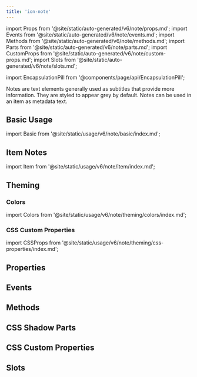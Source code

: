 ```yaml
---
title: 'ion-note'
---
```


import Props from '@site/static/auto-generated/v6/note/props.md';
import Events from '@site/static/auto-generated/v6/note/events.md';
import Methods from '@site/static/auto-generated/v6/note/methods.md';
import Parts from '@site/static/auto-generated/v6/note/parts.md';
import CustomProps from '@site/static/auto-generated/v6/note/custom-props.md';
import Slots from '@site/static/auto-generated/v6/note/slots.md';

<head>
  <title>ion-note: Note Text Elements for iOS and Android Ionic Apps</title>
  <meta
    name="description"
    content="ion-notes are text elements generally used as subtitles that provide more information. Learn how notes can be used and styled on iOS and Android Ionic apps."
  />
</head>

import EncapsulationPill from '@components/page/api/EncapsulationPill';

<EncapsulationPill type="shadow" />

Notes are text elements generally used as subtitles that provide more information. They are styled to appear grey by default. Notes can be used in an item as metadata text.

## Basic Usage

import Basic from '@site/static/usage/v6/note/basic/index.md';

<Basic />

## Item Notes

import Item from '@site/static/usage/v6/note/item/index.md';

<Item />

## Theming

### Colors

import Colors from '@site/static/usage/v6/note/theming/colors/index.md';

<Colors />

### CSS Custom Properties

import CSSProps from '@site/static/usage/v6/note/theming/css-properties/index.md';

<CSSProps />

## Properties

<Props />

## Events

<Events />

## Methods

<Methods />

## CSS Shadow Parts

<Parts />

## CSS Custom Properties

<CustomProps />

## Slots

<Slots />
